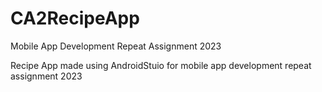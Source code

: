 # CA2RecipeApp
Mobile App Development Repeat Assignment 2023

Recipe App made using AndroidStuio for mobile app development repeat assignment 2023
